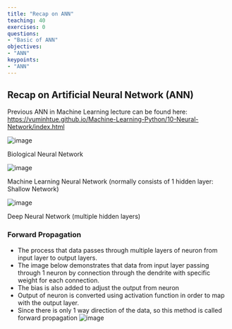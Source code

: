 ```yaml
---
title: "Recap on ANN"
teaching: 40
exercises: 0
questions:
- "Basic of ANN"
objectives:
- "ANN"
keypoints:
- "ANN"
---
```


## Recap on Artificial Neural Network (ANN)
Previous ANN in Machine Learning lecture can be found here: https://vuminhtue.github.io/Machine-Learning-Python/10-Neural-Network/index.html

![image](https://user-images.githubusercontent.com/43855029/114472746-da188c00-9bc0-11eb-913c-9dcd14f872ac.png)

Biological Neural Network

![image](https://user-images.githubusercontent.com/43855029/114472756-dd137c80-9bc0-11eb-863d-7c4d054efa89.png)

Machine Learning Neural Network (normally consists of 1 hidden layer: Shallow Network)

![image](https://user-images.githubusercontent.com/43855029/119180080-cf61da00-ba3d-11eb-9ad4-26c159a470be.png)

Deep Neural Network (multiple hidden layers)

### Forward Propagation
- The process that data passes through multiple layers of neuron from input layer to output layers.
- The image below demonstrates that data from input layer passing through 1 neuron by connection through the dendrite with specific weight for each connection. 
- The bias is also added to adjust the output from neuron
- Output of neuron is converted using activation function in order to map with the output layer.
- Since there is only 1 way direction of the data, so this method is called forward propagation
![image](https://user-images.githubusercontent.com/43855029/114472776-e997d500-9bc0-11eb-9f70-450389c912df.png)

